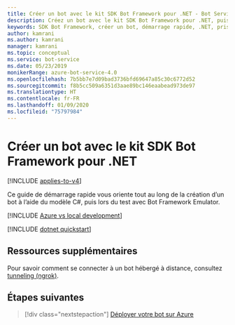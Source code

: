 ```yaml
---
title: Créer un bot avec le kit SDK Bot Framework pour .NET - Bot Service
description: Créez un bot avec le kit SDK Bot Framework pour .NET, puissant framework de construction de bot.
keywords: SDK Bot Framework, créer un bot, démarrage rapide, .NET, prise en main, bien démarrer, bot C#
author: kamrani
ms.author: kamrani
manager: kamrani
ms.topic: conceptual
ms.service: bot-service
ms.date: 05/23/2019
monikerRange: azure-bot-service-4.0
ms.openlocfilehash: 7b5bb7e7d09bad3736bfd69647a85c30c6772d52
ms.sourcegitcommit: f8b5cc509a6351d3aae89bc146eaabead973de97
ms.translationtype: HT
ms.contentlocale: fr-FR
ms.lasthandoff: 01/09/2020
ms.locfileid: "75797984"
---
```

# <a name="create-a-bot-with-the-bot-framework-sdk-for-net"></a>Créer un bot avec le kit SDK Bot Framework pour .NET

[!INCLUDE [applies-to-v4](../includes/applies-to.md)]

Ce guide de démarrage rapide vous oriente tout au long de la création d’un bot à l’aide du modèle C#, puis lors du test avec Bot Framework Emulator.

[!INCLUDE [Azure vs local development](~/includes/snippet-quickstart-paths.md)]

[!INCLUDE [dotnet quickstart](~/includes/quickstart-dotnet.md)]

## <a name="additional-resources"></a>Ressources supplémentaires

Pour savoir comment se connecter à un bot hébergé à distance, consultez [tunneling (ngrok)](https://github.com/Microsoft/BotFramework-Emulator/wiki/Tunneling-(ngrok)).

## <a name="next-steps"></a>Étapes suivantes

> [!div class="nextstepaction"]
> [Déployer votre bot sur Azure](../bot-builder-deploy-az-cli.md)

